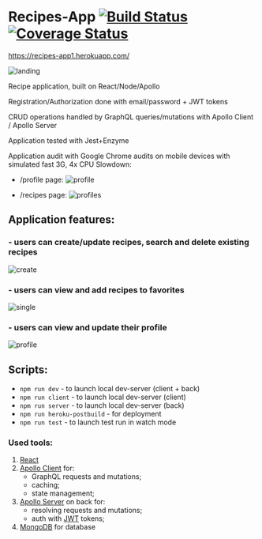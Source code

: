 # Recipes-App [![Build Status](https://travis-ci.org/Grauero/Recipes-App.svg?branch=master)](https://travis-ci.org/Grauero/Recipes-App) [![Coverage Status](https://coveralls.io/repos/github/Grauero/Recipes-App/badge.svg?branch=master)](https://coveralls.io/github/Grauero/Recipes-App?branch=master)
https://recipes-app1.herokuapp.com/

![landing](http://i.piccy.info/i9/33e1e6e034b9509108d4b21c63423dd3/1552075985/109831/1306335/recipes_landing.jpg)

Recipe application, built on React/Node/Apollo

Registration/Authorization done with email/password + JWT tokens

CRUD operations handled by GraphQL queries/mutations with Apollo Client / Apollo Server

Application tested with Jest+Enzyme

Application audit with Google Chrome audits on mobile devices with simulated fast 3G, 4x CPU Slowdown:
- /profile page: ![profile](http://i.piccy.info/i9/db17b67a0fcd15daffbc4e6c6c097313/1552311133/15499/1306780/recipes_profile_page_mobile_simulatedFast3G.jpg)

- /recipes page: ![profiles](http://i.piccy.info/i9/2b58f7f61103e34a3c89e3b46565acc4/1552312090/15594/1306796/recipes_recipes_page_mobile_simulatedFast3G.jpg)

## Application features:


### - users can create/update recipes, search and delete existing recipes

![create](http://i.piccy.info/i9/eff20a132a20b943c00b4dde583230ee/1552076401/57497/1306335/recipes_create.jpg)


### - users can view and add recipes to favorites

![single](http://i.piccy.info/i9/ccbd6106825d4b577cd25e8a83348533/1552076754/118772/1306335/recipes_single.jpg)

### - users can view and update their profile

![profile](http://i.piccy.info/i9/287e8bdd590508621d0ac418f7ebec57/1552310906/89492/1306780/recipes_profile.png)


## Scripts:
  - ```npm run dev``` - to launch local dev-server (client + back)
  - ```npm run client``` - to launch local dev-server (client)
  - ```npm run server``` - to launch local dev-server (back)
  - ```npm run heroku-postbuild``` - for deployment
  - ```npm run test``` - to launch test run in watch mode
    
### Used tools:
  1. [React](https://reactjs.org/) 
  2. [Apollo Client](https://www.apollographql.com/docs/react/) for:
      - GraphQL requests and mutations;
      - caching;
      - state management;
  3. [Apollo Server](https://www.apollographql.com/docs/apollo-server/) on back for:
      - resolving requests and mutations;
      - auth with [JWT](https://jwt.io) tokens;
  4. [MongoDB](https://www.mongodb.com/) for database

